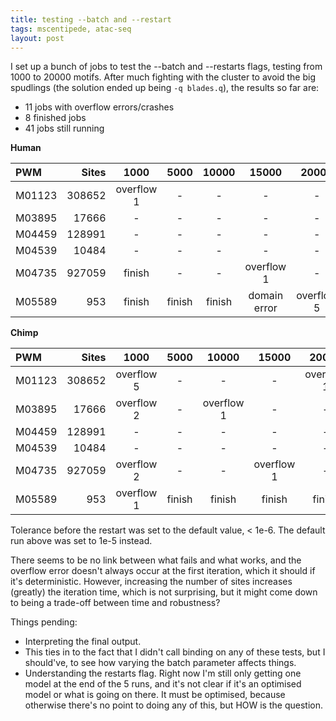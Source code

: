 ```yaml
---
title: testing --batch and --restart
tags: mscentipede, atac-seq
layout: post
---
```


I set up a bunch of jobs to test the --batch and --restarts flags, testing from 1000 to 20000 motifs. After much fighting with the cluster to avoid the big spudlings (the solution ended up being `-q blades.q`), the results so far are:

* 11 jobs with overflow errors/crashes
* 8 finished jobs
* 41 jobs still running

**Human**

PWM    | Sites | 1000       | 5000   | 10000  | 15000        | 20000      | default
:------|------:|:----------:|:------:|:------:|:------------:|:----------:|:-----------:
M01123 |308652 | overflow 1 | -      | -      | -            | -          | overflow 1
M03895 |17666  | -          | -      | -      | -            | -          | finish
M04459 |128991 | -          | -      | -      | -            | -          | finish
M04539 |10484  | -          | -      | -      | -            | -          | finish
M04735 |927059 | finish     | -      | -      | overflow 1   | -          | finish
M05589 |953    | finish     | finish | finish | domain error | overflow 5 | finish

**Chimp**

PWM    | Sites | 1000       | 5000   | 10000      | 15000      | 20000      | default
:------|------:|:----------:|:------:|:----------:|:----------:|:----------:|:-----------:
M01123 |308652 | overflow 5 | -      | -          | -          | overflow 1 | finish
M03895 |17666  | overflow 2 | -      | overflow 1 | -          | -          | finish
M04459 |128991 | -          | -      | -          | -          | -          | finish
M04539 |10484  | -          | -      | -          | -          | -          | finish
M04735 |927059 | overflow 2 | -      | -          | overflow 1 | -          | finish
M05589 |953    | overflow 1 | finish | finish     | finish     | finish     | overflow 1

Tolerance before the restart was set to the default value, < 1e-6. The default run above was set to 1e-5 instead. 

There seems to be no link between what fails and what works, and the overflow error doesn't always occur at the first iteration, which it should if it's deterministic. However, increasing the number of sites increases (greatly) the iteration time, which is not surprising, but it might come down to being a trade-off between time and robustness?

Things pending:

* Interpreting the final output. 
* This ties in to the fact that I didn't call binding on any of these tests, but I should've, to see how varying the batch parameter affects things. 
* Understanding the restarts flag. Right now I'm still only getting one model at the end of the 5 runs, and it's not clear if it's an optimised model or what is going on there. It must be optimised, because otherwise there's no point to doing any of this, but HOW is the question. 
